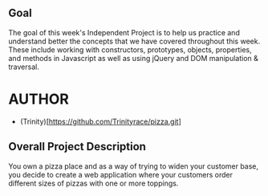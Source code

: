 ## Goal
The goal of this week's Independent Project is to help us practice and understand better the concepts that we have covered throughout this week. These include working with constructors, prototypes, objects, properties, and methods in Javascript as well as using jQuery and DOM manipulation & traversal.

# AUTHOR
- (Trinity)[https://github.com/Trinityrace/pizza.git]

## Overall Project Description
You own a pizza place and as a way of trying to widen your customer base, you decide to create a web application where your customers order different sizes of pizzas with one or more toppings. 
